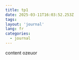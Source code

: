 ```yaml
---
title: tp1
date: 2025-03-11T16:03:52.253Z
tags:
layout: 'journal'
lang: fr
categories: 
  - journal
---
```

content ozeuor